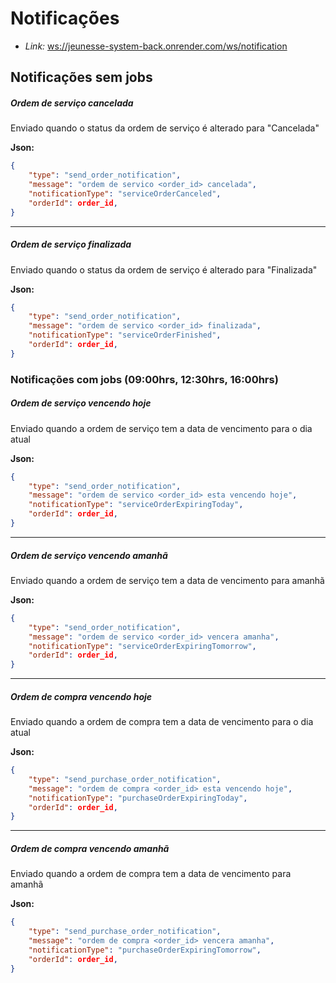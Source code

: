 # Notificações

- _Link:_ <ws://jeunesse-system-back.onrender.com/ws/notification>

## Notificações sem jobs

##### Ordem de serviço cancelada

Enviado quando o status da ordem de serviço é alterado para "Cancelada"

**Json:**
```json
{
    "type": "send_order_notification",
    "message": "ordem de servico <order_id> cancelada",
    "notificationType": "serviceOrderCanceled",
    "orderId": order_id,
}
```
---
##### Ordem de serviço finalizada

Enviado quando o status da ordem de serviço é alterado para "Finalizada"

**Json:**
```json
{
    "type": "send_order_notification",
    "message": "ordem de servico <order_id> finalizada",
    "notificationType": "serviceOrderFinished",
    "orderId": order_id,
}
```

### Notificações com jobs (09:00hrs, 12:30hrs, 16:00hrs)

##### Ordem de serviço vencendo hoje

Enviado quando a ordem de serviço tem a data de vencimento para o dia atual

**Json:**
```json
{
    "type": "send_order_notification",
    "message": "ordem de servico <order_id> esta vencendo hoje",
    "notificationType": "serviceOrderExpiringToday",
    "orderId": order_id,
}
```
---
##### Ordem de serviço vencendo amanhã

Enviado quando a ordem de serviço tem a data de vencimento para amanhã

**Json:**
```json
{
    "type": "send_order_notification",
    "message": "ordem de servico <order_id> vencera amanha",
    "notificationType": "serviceOrderExpiringTomorrow",
    "orderId": order_id,
}
```
---
##### Ordem de compra vencendo hoje

Enviado quando a ordem de compra tem a data de vencimento para o dia atual

**Json:**
```json
{
    "type": "send_purchase_order_notification",
    "message": "ordem de compra <order_id> esta vencendo hoje",
    "notificationType": "purchaseOrderExpiringToday",
    "orderId": order_id,
}
```
---
##### Ordem de compra vencendo amanhã

Enviado quando a ordem de compra tem a data de vencimento para amanhã

**Json:**
```json
{
    "type": "send_purchase_order_notification",
    "message": "ordem de compra <order_id> vencera amanha",
    "notificationType": "purchaseOrderExpiringTomorrow",
    "orderId": order_id,
}
```
